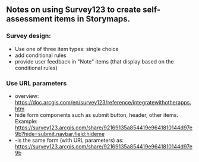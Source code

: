 ## Notes on using Survey123 to create self-assessment items in Storymaps.

### Survey design:
 - Use one of three item types: single choice
 - add conditional rules
 - provide user feedback in "Note" items (that display based on the conditional rules)

### Use URL parameters 
 - overview: https://doc.arcgis.com/en/survey123/reference/integratewithotherapps.htm
 - hide form components such as submit button, header, other items. Example: https://survey123.arcgis.com/share/92169135a854419e9641810144d97e9b?hide=submit,navbar,field:hideme 
 - -is the same form (with URL parameters) as: https://survey123.arcgis.com/share/92169135a854419e9641810144d97e9b
